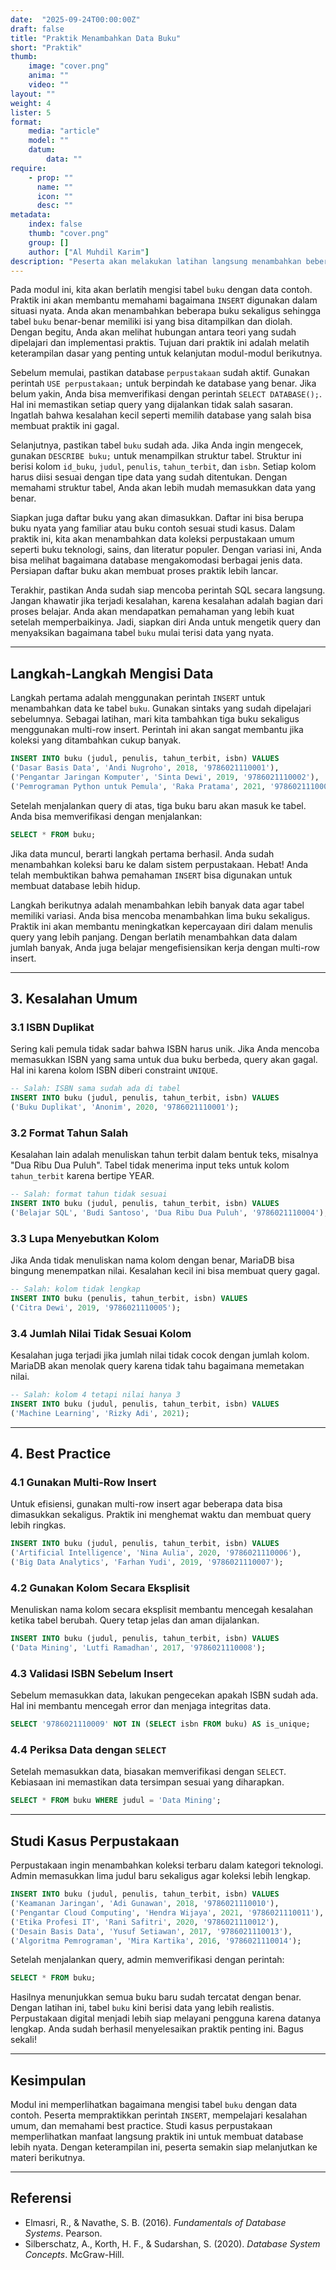 ```yaml
---
date:  "2025-09-24T00:00:00Z"
draft: false
title: "Praktik Menambahkan Data Buku"
short: "Praktik"
thumb:
    image: "cover.png"
    anima: ""
    video: ""
layout: ""
weight: 4
lister: 5
format:
    media: "article"
    model: ""
    datum:
        data: ""
require:
    - prop: ""
      name: ""
      icon: ""
      desc: ""
metadata:
    index: false
    thumb: "cover.png"
    group: []
    author: ["Al Muhdil Karim"]
description: "Peserta akan melakukan latihan langsung menambahkan beberapa data buku ke dalam tabel. Modul ini memperkuat pemahaman INSERT, UPDATE, dan DELETE dengan skenario nyata."
---
```



Pada modul ini, kita akan berlatih mengisi tabel `buku` dengan data contoh. Praktik ini akan membantu memahami bagaimana `INSERT` digunakan dalam situasi nyata. Anda akan menambahkan beberapa buku sekaligus sehingga tabel `buku` benar-benar memiliki isi yang bisa ditampilkan dan diolah. Dengan begitu, Anda akan melihat hubungan antara teori yang sudah dipelajari dan implementasi praktis. Tujuan dari praktik ini adalah melatih keterampilan dasar yang penting untuk kelanjutan modul-modul berikutnya.

Sebelum memulai, pastikan database `perpustakaan` sudah aktif. Gunakan perintah `USE perpustakaan;` untuk berpindah ke database yang benar. Jika belum yakin, Anda bisa memverifikasi dengan perintah `SELECT DATABASE();`. Hal ini memastikan setiap query yang dijalankan tidak salah sasaran. Ingatlah bahwa kesalahan kecil seperti memilih database yang salah bisa membuat praktik ini gagal.

Selanjutnya, pastikan tabel `buku` sudah ada. Jika Anda ingin mengecek, gunakan `DESCRIBE buku;` untuk menampilkan struktur tabel. Struktur ini berisi kolom `id_buku`, `judul`, `penulis`, `tahun_terbit`, dan `isbn`. Setiap kolom harus diisi sesuai dengan tipe data yang sudah ditentukan. Dengan memahami struktur tabel, Anda akan lebih mudah memasukkan data yang benar.

Siapkan juga daftar buku yang akan dimasukkan. Daftar ini bisa berupa buku nyata yang familiar atau buku contoh sesuai studi kasus. Dalam praktik ini, kita akan menambahkan data koleksi perpustakaan umum seperti buku teknologi, sains, dan literatur populer. Dengan variasi ini, Anda bisa melihat bagaimana database mengakomodasi berbagai jenis data. Persiapan daftar buku akan membuat proses praktik lebih lancar.

Terakhir, pastikan Anda sudah siap mencoba perintah SQL secara langsung. Jangan khawatir jika terjadi kesalahan, karena kesalahan adalah bagian dari proses belajar. Anda akan mendapatkan pemahaman yang lebih kuat setelah memperbaikinya. Jadi, siapkan diri Anda untuk mengetik query dan menyaksikan bagaimana tabel `buku` mulai terisi data yang nyata.

---

## Langkah-Langkah Mengisi Data

Langkah pertama adalah menggunakan perintah `INSERT` untuk menambahkan data ke tabel `buku`. Gunakan sintaks yang sudah dipelajari sebelumnya. Sebagai latihan, mari kita tambahkan tiga buku sekaligus menggunakan multi-row insert. Perintah ini akan sangat membantu jika koleksi yang ditambahkan cukup banyak.

```sql
INSERT INTO buku (judul, penulis, tahun_terbit, isbn) VALUES
('Dasar Basis Data', 'Andi Nugroho', 2018, '9786021110001'),
('Pengantar Jaringan Komputer', 'Sinta Dewi', 2019, '9786021110002'),
('Pemrograman Python untuk Pemula', 'Raka Pratama', 2021, '9786021110003');
```

Setelah menjalankan query di atas, tiga buku baru akan masuk ke tabel. Anda bisa memverifikasi dengan menjalankan:

```sql
SELECT * FROM buku;
```

Jika data muncul, berarti langkah pertama berhasil. Anda sudah menambahkan koleksi baru ke dalam sistem perpustakaan. Hebat! Anda telah membuktikan bahwa pemahaman `INSERT` bisa digunakan untuk membuat database lebih hidup.

Langkah berikutnya adalah menambahkan lebih banyak data agar tabel memiliki variasi. Anda bisa mencoba menambahkan lima buku sekaligus. Praktik ini akan membantu meningkatkan kepercayaan diri dalam menulis query yang lebih panjang. Dengan berlatih menambahkan data dalam jumlah banyak, Anda juga belajar mengefisiensikan kerja dengan multi-row insert.

---

## 3. Kesalahan Umum

### 3.1 ISBN Duplikat

Sering kali pemula tidak sadar bahwa ISBN harus unik. Jika Anda mencoba memasukkan ISBN yang sama untuk dua buku berbeda, query akan gagal. Hal ini karena kolom ISBN diberi constraint `UNIQUE`.

```sql
-- Salah: ISBN sama sudah ada di tabel
INSERT INTO buku (judul, penulis, tahun_terbit, isbn) VALUES
('Buku Duplikat', 'Anonim', 2020, '9786021110001');
```

### 3.2 Format Tahun Salah

Kesalahan lain adalah menuliskan tahun terbit dalam bentuk teks, misalnya "Dua Ribu Dua Puluh". Tabel tidak menerima input teks untuk kolom `tahun_terbit` karena bertipe YEAR.

```sql
-- Salah: format tahun tidak sesuai
INSERT INTO buku (judul, penulis, tahun_terbit, isbn) VALUES
('Belajar SQL', 'Budi Santoso', 'Dua Ribu Dua Puluh', '9786021110004');
```

### 3.3 Lupa Menyebutkan Kolom

Jika Anda tidak menuliskan nama kolom dengan benar, MariaDB bisa bingung menempatkan nilai. Kesalahan kecil ini bisa membuat query gagal.

```sql
-- Salah: kolom tidak lengkap
INSERT INTO buku (penulis, tahun_terbit, isbn) VALUES
('Citra Dewi', 2019, '9786021110005');
```

### 3.4 Jumlah Nilai Tidak Sesuai Kolom

Kesalahan juga terjadi jika jumlah nilai tidak cocok dengan jumlah kolom. MariaDB akan menolak query karena tidak tahu bagaimana memetakan nilai.

```sql
-- Salah: kolom 4 tetapi nilai hanya 3
INSERT INTO buku (judul, penulis, tahun_terbit, isbn) VALUES
('Machine Learning', 'Rizky Adi', 2021);
```

---

## 4. Best Practice

### 4.1 Gunakan Multi-Row Insert

Untuk efisiensi, gunakan multi-row insert agar beberapa data bisa dimasukkan sekaligus. Praktik ini menghemat waktu dan membuat query lebih ringkas.

```sql
INSERT INTO buku (judul, penulis, tahun_terbit, isbn) VALUES
('Artificial Intelligence', 'Nina Aulia', 2020, '9786021110006'),
('Big Data Analytics', 'Farhan Yudi', 2019, '9786021110007');
```

### 4.2 Gunakan Kolom Secara Eksplisit

Menuliskan nama kolom secara eksplisit membantu mencegah kesalahan ketika tabel berubah. Query tetap jelas dan aman dijalankan.

```sql
INSERT INTO buku (judul, penulis, tahun_terbit, isbn) VALUES
('Data Mining', 'Lutfi Ramadhan', 2017, '9786021110008');
```

### 4.3 Validasi ISBN Sebelum Insert

Sebelum memasukkan data, lakukan pengecekan apakah ISBN sudah ada. Hal ini membantu mencegah error dan menjaga integritas data.

```sql
SELECT '9786021110009' NOT IN (SELECT isbn FROM buku) AS is_unique;
```

### 4.4 Periksa Data dengan `SELECT`

Setelah memasukkan data, biasakan memverifikasi dengan `SELECT`. Kebiasaan ini memastikan data tersimpan sesuai yang diharapkan.

```sql
SELECT * FROM buku WHERE judul = 'Data Mining';
```

---

## Studi Kasus Perpustakaan

Perpustakaan ingin menambahkan koleksi terbaru dalam kategori teknologi. Admin memasukkan lima judul baru sekaligus agar koleksi lebih lengkap.

```sql
INSERT INTO buku (judul, penulis, tahun_terbit, isbn) VALUES
('Keamanan Jaringan', 'Adi Gunawan', 2018, '9786021110010'),
('Pengantar Cloud Computing', 'Hendra Wijaya', 2021, '9786021110011'),
('Etika Profesi IT', 'Rani Safitri', 2020, '9786021110012'),
('Desain Basis Data', 'Yusuf Setiawan', 2017, '9786021110013'),
('Algoritma Pemrograman', 'Mira Kartika', 2016, '9786021110014');
```

Setelah menjalankan query, admin memverifikasi dengan perintah:

```sql
SELECT * FROM buku;
```

Hasilnya menunjukkan semua buku baru sudah tercatat dengan benar. Dengan latihan ini, tabel `buku` kini berisi data yang lebih realistis. Perpustakaan digital menjadi lebih siap melayani pengguna karena datanya lengkap. Anda sudah berhasil menyelesaikan praktik penting ini. Bagus sekali!

---

## Kesimpulan

Modul ini memperlihatkan bagaimana mengisi tabel `buku` dengan data contoh. Peserta mempraktikkan perintah `INSERT`, mempelajari kesalahan umum, dan memahami best practice. Studi kasus perpustakaan memperlihatkan manfaat langsung praktik ini untuk membuat database lebih nyata. Dengan keterampilan ini, peserta semakin siap melanjutkan ke materi berikutnya.

---

## Referensi

* Elmasri, R., & Navathe, S. B. (2016). *Fundamentals of Database Systems*. Pearson.
* Silberschatz, A., Korth, H. F., & Sudarshan, S. (2020). *Database System Concepts*. McGraw-Hill.

